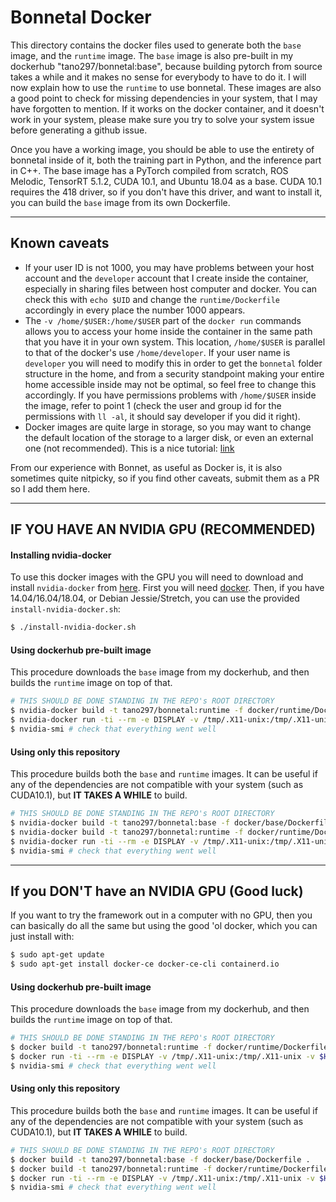 # Bonnetal Docker

This directory contains the docker files used to generate both the `base` image, and the `runtime` image. The `base` image is also pre-built in my dockerhub "tano297/bonnetal:base", because building pytorch from source takes a while and it makes no sense for everybody to have to do it. I will now explain how to use the `runtime` to use bonnetal. These images are also a good point to check for missing dependencies in your system, that I may have forgotten to mention. If it works on the docker container, and it doesn't work in your system, please make sure you try to solve your system issue before generating a github issue.

Once you have a working image, you should be able to use the entirety of bonnetal inside of it, both the training part in Python, and the inference part in C++. The base image has a PyTorch compiled from scratch, ROS Melodic, TensorRT 5.1.2, CUDA 10.1, and Ubuntu 18.04 as a base. CUDA 10.1 requires the 418 driver, so if you don't have this driver, and want to install it, you can build the `base` image from its own Dockerfile.

---
## Known caveats

- If your user ID is not 1000, you may have problems between your host account and the `developer` account that I create inside the container, especially in sharing files between host computer and docker. You can check this with `echo $UID` and change the `runtime/Dockerfile` accordingly in every place the number 1000 appears. 
- The `-v /home/$USER:/home/$USER` part of the `docker run` commands allows you to access your home inside the container in the same path that you have it in your own system. This location, `/home/$USER` is parallel to that of the docker's use `/home/developer`. If your user name is `developer` you will need to modify this in order to get the `bonnetal` folder structure in the home, and from a security standpoint making your entire home accessible inside may not be optimal, so feel free to change this accordingly. If you have permissions problems with `/home/$USER` inside the image, refer to point 1 (check the user and group id for the permissions with `ll -al`, it should say developer if you did it right).
- Docker images are quite large in storage, so you may want to change the default location of the storage to a larger disk, or even an external one (not recommended). This is a nice tutorial: [link](https://linuxconfig.org/how-to-move-docker-s-default-var-lib-docker-to-another-directory-on-ubuntu-debian-linux)

From our experience with Bonnet, as useful as Docker is, it is also sometimes quite nitpicky, so if you find other caveats, submit them as a PR so I add them here.

---
## IF YOU HAVE AN NVIDIA GPU (RECOMMENDED)

#### Installing nvidia-docker

To use this docker images with the GPU you will need to download and install `nvidia-docker` from [here](https://github.com/NVIDIA/nvidia-docker). First you will need [docker](https://docs.docker.com/install/linux/docker-ce/ubuntu/#install-docker-ce). Then, if you have 14.04/16.04/18.04, or Debian Jessie/Stretch, you can use the provided `install-nvidia-docker.sh`:

```sh
$ ./install-nvidia-docker.sh
```

#### Using dockerhub pre-built image

This procedure downloads the `base` image from my dockerhub, and then builds the `runtime` image on top of that.

```sh
# THIS SHOULD BE DONE STANDING IN THE REPO's ROOT DIRECTORY
$ nvidia-docker build -t tano297/bonnetal:runtime -f docker/runtime/Dockerfile .
$ nvidia-docker run -ti --rm -e DISPLAY -v /tmp/.X11-unix:/tmp/.X11-unix -v $HOME/.Xauthority:/home/developer/.Xauthority -v /home/$USER:/home/$USER --net=host --pid=host --ipc=host tano297/bonnetal:runtime /bin/bash
$ nvidia-smi # check that everything went well
```

#### Using only this repository

This procedure builds both the `base` and `runtime` images. It can be useful if any of the dependencies are not compatible with your system (such as CUDA10.1), but **IT TAKES A WHILE** to build.

```sh
# THIS SHOULD BE DONE STANDING IN THE REPO's ROOT DIRECTORY
$ nvidia-docker build -t tano297/bonnetal:base -f docker/base/Dockerfile .
$ nvidia-docker build -t tano297/bonnetal:runtime -f docker/runtime/Dockerfile .
$ nvidia-docker run -ti --rm -e DISPLAY -v /tmp/.X11-unix:/tmp/.X11-unix -v $HOME/.Xauthority:/home/developer/.Xauthority -v /home/$USER:/home/$USER --net=host --pid=host --ipc=host tano297/bonnetal:runtime /bin/bash
$ nvidia-smi # check that everything went well
```

---
## If you DON'T have an NVIDIA GPU (Good luck)

If you want to try the framework out in a computer with no GPU, then you can basically do all the same but using the good 'ol docker, which you can just install with:

```sh
$ sudo apt-get update
$ sudo apt-get install docker-ce docker-ce-cli containerd.io
```

#### Using dockerhub pre-built image

This procedure downloads the `base` image from my dockerhub, and then builds the `runtime` image on top of that.

```sh
# THIS SHOULD BE DONE STANDING IN THE REPO's ROOT DIRECTORY
$ docker build -t tano297/bonnetal:runtime -f docker/runtime/Dockerfile .
$ docker run -ti --rm -e DISPLAY -v /tmp/.X11-unix:/tmp/.X11-unix -v $HOME/.Xauthority:/home/developer/.Xauthority -v /home/$USER:/home/$USER --net=host --pid=host --ipc=host tano297/bonnetal:runtime /bin/bash
$ nvidia-smi # check that everything went well
```

#### Using only this repository

This procedure builds both the `base` and `runtime` images. It can be useful if any of the dependencies are not compatible with your system (such as CUDA10.1), but **IT TAKES A WHILE** to build.

```sh
# THIS SHOULD BE DONE STANDING IN THE REPO's ROOT DIRECTORY
$ docker build -t tano297/bonnetal:base -f docker/base/Dockerfile .
$ docker build -t tano297/bonnetal:runtime -f docker/runtime/Dockerfile .
$ docker run -ti --rm -e DISPLAY -v /tmp/.X11-unix:/tmp/.X11-unix -v $HOME/.Xauthority:/home/developer/.Xauthority -v /home/$USER:/home/$USER --net=host --pid=host --ipc=host tano297/bonnetal:runtime /bin/bash
$ nvidia-smi # check that everything went well
```